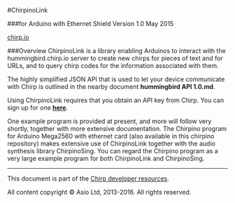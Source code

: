 #ChirpinoLink

###for Arduino with Ethernet Shield
Version 1.0 May 2015

[chirp.io](http://chirp.io)

###Overview
ChirpinoLink is a library enabling Arduinos to interact with the hummingbird.chirp.io server to create new chirps for pieces of text and for URLs, and to query chirp codes for the information associated with them.

The highly simplified JSON API that is used to let your device communicate with Chirp is outlined in the nearby document **hummingbird API 1.0.md**.

Using ChirpinoLink requires that you obtain an API key from Chirp. You can sign up for one **[here](http://chirp.io/hello-developers/)**.

One example program is provided at present, and more will follow very shortly, together with more extensive documentation. The Chirpino program for Arduino Mega2560 with ethernet card (also available in this chirpino repository) makes extensive use of ChirpinoLink together with the audio synthesis library ChirpinoSing. You can regard the Chirpino program as a very large example program for both ChirpinoLink and ChirpinoSing.

***

This document is part of the [Chirp developer resources](http://chirp.io).

All content copyright &copy; Asio Ltd, 2013-2016. All rights reserved.
